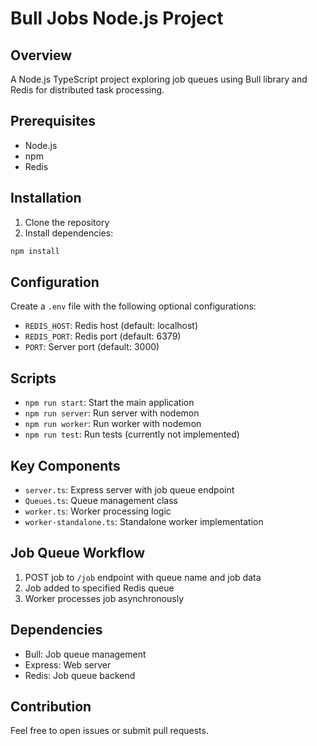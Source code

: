 # Bull Jobs Node.js Project

## Overview
A Node.js TypeScript project exploring job queues using Bull library and Redis for distributed task processing.

## Prerequisites
- Node.js
- npm
- Redis

## Installation
1. Clone the repository
2. Install dependencies:
```bash
npm install
```

## Configuration
Create a `.env` file with the following optional configurations:
- `REDIS_HOST`: Redis host (default: localhost)
- `REDIS_PORT`: Redis port (default: 6379)
- `PORT`: Server port (default: 3000)

## Scripts
- `npm run start`: Start the main application
- `npm run server`: Run server with nodemon
- `npm run worker`: Run worker with nodemon
- `npm run test`: Run tests (currently not implemented)

## Key Components
- `server.ts`: Express server with job queue endpoint
- `Queues.ts`: Queue management class
- `worker.ts`: Worker processing logic
- `worker-standalone.ts`: Standalone worker implementation

## Job Queue Workflow
1. POST job to `/job` endpoint with queue name and job data
2. Job added to specified Redis queue
3. Worker processes job asynchronously

## Dependencies
- Bull: Job queue management
- Express: Web server
- Redis: Job queue backend

## Contribution
Feel free to open issues or submit pull requests.
